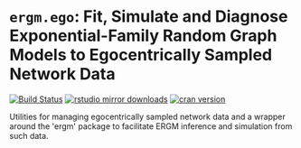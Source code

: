 # `ergm.ego`: Fit, Simulate and Diagnose Exponential-Family Random Graph Models to Egocentrically Sampled Network Data

[![Build Status](https://travis-ci.com/statnet/ergm.ego.png?branch=master)](https://travis-ci.org/statnet/ergm.ego)
[![rstudio mirror downloads](http://cranlogs.r-pkg.org/badges/ergm.ego?color=2ED968)](http://cranlogs.r-pkg.org/)
[![cran version](http://www.r-pkg.org/badges/version/ergm.ego)](https://cran.r-project.org/package=ergm.ego)



Utilities for managing egocentrically sampled network data and a wrapper around
the 'ergm' package to facilitate ERGM inference and simulation from such data.

